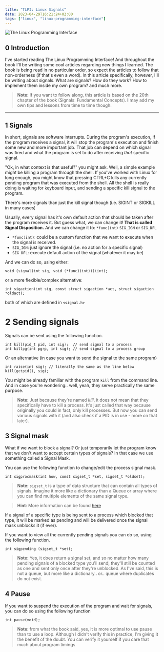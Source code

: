```yaml
---
title: "TLPI: Linux Signals"
date: 2023-04-29T16:21:24+02:00
tags: ["linux", "linux-programming-interface"]
---
```


![The Linux Programming Interface](/images/TLPI.png)

## 0 Introduction

I've started reading The Linux Programming Interface! And throughout the book I'll be writing some cool articles regarding new things I learned. The book is being read in no particular order, so expect the articles to follow that non-orderness (if that's even a word). In this article specifically, however, I'll be writing about signals. What are signals? How do they work? How to implement them inside my own program? and much more. 

> **Note**: If you want to follow along, this article is based on the 20th chapter of the book (Signals: Fundamental Concepts). I may add my own tips and lessons from time to time though. 

--- 

## 1 Signals 

In short, signals are software interrupts. During the program's execution, if the program receives a signal, it will stop the program's execution and finish some new and more important job. That job can depend on which signal was fired and what the program is set to do after receiving *that* specific signal.

"Ok, in what context is that useful?" you might ask. Well, a simple example might be killing a program through the shell. If you've worked with Linux for long enough, you might know that pressing CTRL+C kills any currently pending program that was executed from the shell. All the shell is really doing is waiting for keyboard input, and sending a specific kill signal to the program.

There's more signals than just the kill signal though (i.e. SIGINT or SIGKILL in many cases)

Usually, every signal has it's own default action that should be taken after the program receives it. But guess what, we can change it! **That is called Signal Disposition.** And we can change it to: ```*func(int)``` ```SIG_IGN``` or ```SIG_DFL```

 - ```*func(int)```: could be a custom function that we want to execute when the signal is received.
 - ```SIG_IGN```: just ignore the signal (i.e. no action for a specific signal)
 - ```SIG_DFL```: execute default action of the signal (whatever it may be)

And we can do so, using either:

    void (signal(int sig, void (*func)(int)))(int);

or a more flexible/complex alternative:

    int sigaction(int sig, const struct sigaction *act, struct sigaction *oldact);

both of which are defined in ```<signal.h>```

# 2 Sending signals

Signals can be sent using the following function.

    int kill(pid_t pid, int sig);  // send signal to a process 
    int killpg(int pgrp, int sig); // send signal to a process group

Or an alternative (in case you want to send the signal to the same program)
    
    int raise(int sig); // literally the same as the line below 
    kill(getpid(), sig);

You might be already familiar with the program ```kill``` from the command line. And in case you're wondering.. well, yeah, they serve practically the same purpose.

> **Note**: Just because they're named *kill*, it does not mean that they specifically have to kill a process. It's just called that way because originally you could in fact, only kill processes. But now you can send various signals with it (and also check if a PID is in use - more on that later).

## 3 Signal mask

What if we want to block a signal? Or just temporarily let the program know that we don't want to accept certain types of signals? In that case we use something called a Signal Mask.

You can use the following function to change/edit the process signal mask. 

    int sigprocmask(int how, const sigset_t *set, sigset_t *oldset);

> **Note**: ```sigset_t``` is a type of data structure that can contain all types of signals. Imagine it more like a dictionary than a Queue or array where you can find multiple elements of the same signal type. 

> **Hint**: More information can be found [here](https://www.gnu.org/software/libc/manual/html_node/Process-Signal-Mask.html)

If a signal of a specific type is being sent to a process which blocked that type, it will be marked as pending and will be delivered once the signal mask unblocks it (if ever).

If you want to view all the currently pending signals you can do so, using the following function. 

    int sigpending (sigset_t *set);

> **Note**: Yes, it does return a signal set, and so no matter how many pending signals of a blocked type you'll send, they'll still be counted as one and sent only once after they're unblocked. As I've said, this is not a queue, but more like a dictionary.. or.. queue where duplicates do not exist.

## 4 Pause 

If you want to suspend the execution of the program and wait for signals, you can do so using the following function

    int pause(void);

> **Note**: from what the book said, yes, it is more optimal to use pause than to use a loop. Although I didn't verify this in practice, I'm giving it the benefit of the doubt. You can verify it yourself if you care that much about program timings.


